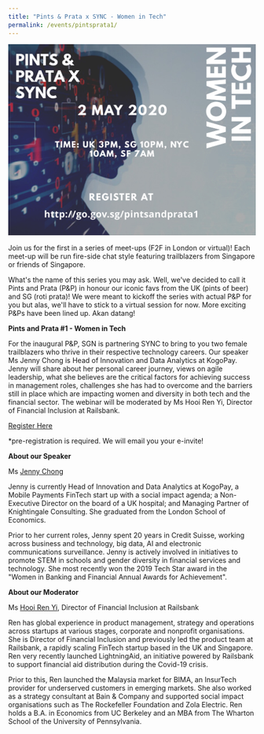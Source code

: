 ```yaml
---
title: "Pints & Prata x SYNC - Women in Tech"
permalink: /events/pintsprata1/
---
```


![Image](/images/events/2020/pintsprata1.png)

Join us for the first in a series of meet-ups (F2F in London or virtual)! Each meet-up will be run fire-side chat style featuring trailblazers from Singapore or friends of Singapore. 

What's the name of this series you may ask. Well, we've decided to call it Pints and Prata (P&P) in honour our iconic favs from the UK (pints of beer) and SG (roti prata)! We were meant to kickoff the series with actual P&P for you but alas, we'll have to stick to a virtual session for now. More exciting P&Ps have been lined up. Akan datang!

**Pints and Prata #1 - Women in Tech**

For the inaugural P&P, SGN is partnering SYNC to bring to you two female trailblazers who thrive in their respective technology careers.  Our speaker Ms Jenny Chong is Head of Innovation and Data Analytics at KogoPay. Jenny will share about her personal career journey, views on agile leadership, what she believes are the critical factors for achieving success in management roles, challenges she has had to overcome and the barriers still in place which are impacting women and diversity in both tech and the financial sector. The webinar will be moderated by Ms Hooi Ren Yi, Director of Financial Inclusion at Railsbank. 

[Register Here](https://go.gov.sg/pintsprata1)

*pre-registration is required. We will email you your e-invite!


**About our Speaker**

Ms [Jenny Chong](https://www.linkedin.com/in/jenny-chong-4534152)

Jenny is currently Head of Innovation and Data Analytics at KogoPay, a Mobile Payments FinTech start up with a social impact agenda; a Non-Executive Director on the board of a UK hospital; and Managing Partner of Knightingale Consulting. She graduated from the London School of Economics. 

Prior to her current roles, Jenny spent 20 years in Credit Suisse, working across business and technology, big data, AI and electronic communications surveillance. Jenny is actively involved in initiatives to promote STEM in schools and gender diversity in financial services and technology. She most recently won the 2019 Tech Star award in the "Women in Banking and Financial Annual Awards for Achievement".


**About our Moderator**

Ms [Hooi Ren Yi](https://www.linkedin.com/in/renyihooi/), Director of Financial Inclusion at Railsbank 

Ren has global experience in product management, strategy and operations across startups at various stages, corporate and nonprofit organisations. She is Director of Financial Inclusion and previously led the product team at Railsbank, a rapidly scaling FinTech startup based in the UK and Singapore. Ren very recently launched LightningAid, an initiative powered by Railsbank to support financial aid distribution during the Covid-19 crisis.

Prior to this, Ren launched the Malaysia market for BIMA, an InsurTech provider for underserved customers in emerging markets. She also worked as a strategy consultant at Bain & Company and supported social impact organisations such as The Rockefeller Foundation and Zola Electric. Ren holds a B.A. in Economics from UC Berkeley and an MBA from The Wharton School of the University of Pennsylvania.
